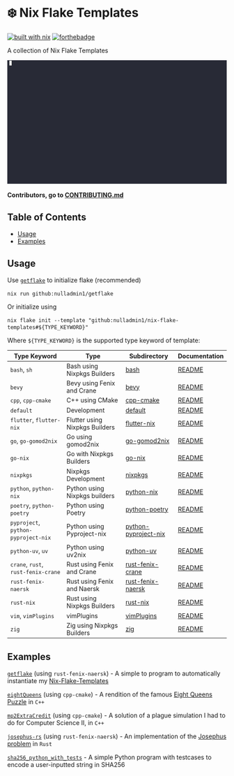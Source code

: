 # ❄️ Nix Flake Templates

[![built with nix](https://builtwithnix.org/badge.svg)](https://builtwithnix.org) [![forthebadge](https://forthebadge.com/images/badges/0-percent-optimized.svg)](https://forthebadge.com)

A collection of Nix Flake Templates

![demo](./demo.gif)

**Contributors, go to [CONTRIBUTING.md](./CONTRIBUTING.md)**

## Table of Contents

- [Usage](#usage)
- [Examples](#examples)

## Usage

Use [`getflake`](https://github.com/nulladmin1/getflake) to initialize flake (recommended)

```shell
nix run github:nulladmin1/getflake
```

Or initialize using

```shell
nix flake init --template "github:nulladmin1/nix-flake-templates#${TYPE_KEYWORD}"
```

Where `${TYPE_KEYWORD}` is the supported type keyword of template:

| Type Keyword                        | Type                           | Subdirectory                                 | Documentation                            |
| ----------------------------------- | ------------------------------ | -------------------------------------------- | ---------------------------------------- |
| `bash`, `sh`                        | Bash using Nixpkgs Builders    | [bash](bash)                                 | [README](bash/README.md)                 |
| `bevy`                              | Bevy using Fenix and Crane     | [bevy](bevy)                                 | [README](bevy/README.md)                 |
| `cpp`, `cpp-cmake`                  | C++ using CMake                | [cpp-cmake](cpp-cmake)                       | [README](cpp-cmake/README.md)            |
| `default`                           | Development                    | [default](default)                           | [README](default/README.md)              |
| `flutter`, `flutter-nix`            | Flutter using Nixpkgs Builders | [flutter-nix](flutter-nix)                   | [README](flutter-nix/README.md)          |
| `go`, `go-gomod2nix`                | Go using gomod2nix             | [go-gomod2nix](go-gomod2nix)                 | [README](go-gomod2nix/README.md)         |
| `go-nix`                            | Go with Nixpkgs Builders       | [go-nix](go-nix)                             | [README](go-nix/README.md)               |
| `nixpkgs`                           | Nixpkgs Development            | [nixpkgs](nixpkgs)                           | [README](nixpkgs/README.md)              |
| `python`, `python-nix`              | Python using Nixpkgs builders  | [python-nix](python-nix)                     | [README](python-nix/README.md)           |
| `poetry`, `python-poetry`           | Python using Poetry            | [python-poetry](python-poetry)               | [README](python-poetry/README.md)        |
| `pyproject`, `python-pyproject-nix` | Python using Pyproject-nix     | [python-pyproject-nix](python-pyproject-nix) | [README](python-pyproject-nix/README.md) |
| `python-uv`, `uv`                   | Python using uv2nix            | [python-uv](python-uv)                       | [README](python-uv/README.md)            |
| `crane`, `rust`, `rust-fenix-crane` | Rust using Fenix and Crane     | [rust-fenix-crane](rust-fenix-crane)         | [README](rust-fenix-crane/README.md)     |
| `rust-fenix-naersk`                 | Rust using Fenix and Naersk    | [rust-fenix-naersk](rust-fenix-naersk)       | [README](rust-fenix-naersk/README.md)    |
| `rust-nix`                          | Rust using Nixpkgs Builders    | [rust-nix](rust-nix)                         | [README](rust-nix/README.md)             |
| `vim`, `vimPlugins`                 | vimPlugins                     | [vimPlugins](vimPlugins)                     | [README](vimPlugins/README.md)           |
| `zig`                               | Zig using Nixpkgs Builders     | [zig](zig)                                   | [README](zig/README.md)                  |

## Examples

[`getflake`](https://github.com/nulladmin1/getflake) (using `rust-fenix-naersk`) - A simple to program to automatically instantiate my [Nix-Flake-Templates](https://github.com/nulladmin1/nix-flake-templates)

[`eightQueens`](https://github.com/nulladmin1/eightQueens) (using `cpp-cmake`) - A rendition of the famous [Eight Queens Puzzle](https://en.wikipedia.org/wiki/Eight_queens_puzzle) in `C++`

[`mp2ExtraCredit`](https://github.com/nulladmin1/eightQueens) (using `cpp-cmake`) - A solution of a plague simulation I had to do for Computer Science II, in `C++`

[`josephus-rs`](https://github.com/nulladmin1/josephus-rs) (using `rust-fenix-naersk`) - An implementation of the [Josephus problem](https://en.wikipedia.org/wiki/Josephus_problem) in `Rust`

[`sha256_python_with_tests`](examples/sha256_python_with_tests) - A simple Python program with testcases to encode a user-inputted string in SHA256
